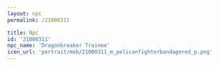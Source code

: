 ```yaml
---
layout: npc
permalink: /21000311

title: Npc
id: '21000311'
npc_name: 'Dragonbreaker Trainee'
icon_url: 'portrait/mob/21000311_m_pelicanfighterbandagered_p.png'
---
```


